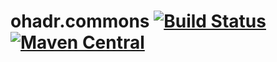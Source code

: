 ohadr.commons   [![Build Status](https://travis-ci.org/OhadR/ohadr.commons.svg?branch=master)](https://travis-ci.org/OhadR/ohadr.commons)   [![Maven Central](https://maven-badges.herokuapp.com/maven-central/com.ohadr/ohadr.commons/badge.svg)](https://maven-badges.herokuapp.com/maven-central/com.ohadr/ohadr.commons)
=============


